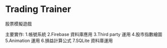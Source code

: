 # Trading Trainer

股票模擬遊戲

主要實作:
1.帳號系統
2.Firebase 資料庫應用
3.Third party 運用
4.股市指數繪圖
5.Animation 運用
6.損益計算公式
7.SQLite 資料庫運用
